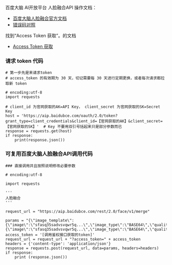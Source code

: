 百度大脑 AI开放平台 人脸融合API 操作文档：

- [百度大脑人脸融合官方文档](https://ai.baidu.com/ai-doc/FACE/5k37c1ti0)
- [错误码对照](https://ai.baidu.com/ai-doc/FACE/5k37c1ujz)

找到“Access Token 获取”。的文档

- [Access Token 获取](https://ai.baidu.com/ai-doc/REFERENCE/Ck3dwjhhu)

### 请求 token 代码

```
# 第一步先是来请求token
# access_token 的有效期为 30 天，切记需要每 30 天进行定期更换，或者每次请求都拉取新 token

# encoding:utf-8
import requests 

# client_id 为官网获取的AK=API Key， client_secret 为官网获取的SK=Secret Key
host = 'https://aip.baidubce.com/oauth/2.0/token?grant_type=client_credentials&client_id=【官网获取的AK】&client_secret=【官网获取的SK】'  # Key 不要用双引号括起来只是部分参数而已
response = requests.get(host)
if response:
    print(response.json())

```

### 可复用百度大脑人脸融合API调用代码

```
### 直接调用并且按照说明修改必要参数

# encoding:utf-8

import requests

'''
人脸融合
'''

request_url = "https://aip.baidubce.com/rest/2.0/face/v1/merge"

params = "{\"image_template\":{\"image\":\"sfasq35sadvsvqwr5q...\",\"image_type\":\"BASE64\",\"quality_control\":\"NONE\"},\"image_target\":{\"image\":\"sfasq35sadvsvqwr5q...\",\"image_type\":\"BASE64\",\"quality_control\":\"NONE\"}}"
access_token = '[调用鉴权接口获取的token]'
request_url = request_url + "?access_token=" + access_token
headers = {'content-type': 'application/json'}
response = requests.post(request_url, data=params, headers=headers)
if response:
    print (response.json())
```

